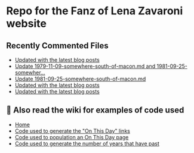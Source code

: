 # Repo for the Fanz of Lena Zavaroni website

## Recently Commented Files
<!-- BLOG-POST-LIST:START -->
- [Updated with the latest blog posts](https://github.com/FanzOfLenaZavaroni/fanzoflenazavaroni.github.io/commit/8892b38b69eec9e97fe4c95924b5de8816417242)
- [Update 1979-11-09-somewhere-south-of-macon.md and 1981-09-25-somewher…](https://github.com/FanzOfLenaZavaroni/fanzoflenazavaroni.github.io/commit/6a676aad9e3f82d3eade296266c84278387ab09d)
- [Update 1981-09-25-somewhere-south-of-macon.md](https://github.com/FanzOfLenaZavaroni/fanzoflenazavaroni.github.io/commit/60e06a49a0c85a3a35989ebc644daa89134b71f4)
- [Updated with the latest blog posts](https://github.com/FanzOfLenaZavaroni/fanzoflenazavaroni.github.io/commit/4c664c4a47da4d16c7ff96ce3e2a50a8a900cd5f)
- [Updated with the latest blog posts](https://github.com/FanzOfLenaZavaroni/fanzoflenazavaroni.github.io/commit/89cd1627b52b6b93dc59b29b3714bdc0f8ff733e)
<!-- BLOG-POST-LIST:END -->

## :notebook: Also read the wiki for examples of code used
* [Home](https://github.com/FanzOfLenaZavaroni/fanzoflenazavaroni.github.io/wiki)
* [Code used to generate the "On This Day" links](https://github.com/FanzOfLenaZavaroni/fanzoflenazavaroni.github.io/wiki/On-This-Day-Code)
* [Code used to population an On This Day page](https://github.com/FanzOfLenaZavaroni/fanzoflenazavaroni.github.io/wiki/Code-used-to-population-an-On-This-Day-page)
* [Code used to generate the number of years that have past](https://github.com/FanzOfLenaZavaroni/fanzoflenazavaroni.github.io/wiki/Number-of-years-gone-by-code)
